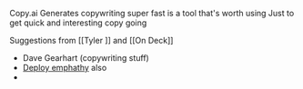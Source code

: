 Copy.ai
Generates copywriting super fast
is a tool that's worth using
Just to get quick and interesting copy going

Suggestions from [[Tyler ]] and [[On Deck]]
- Dave Gearhart (copywriting stuff)
- [Deploy emphathy](https://deployempathy.com/) also
- 